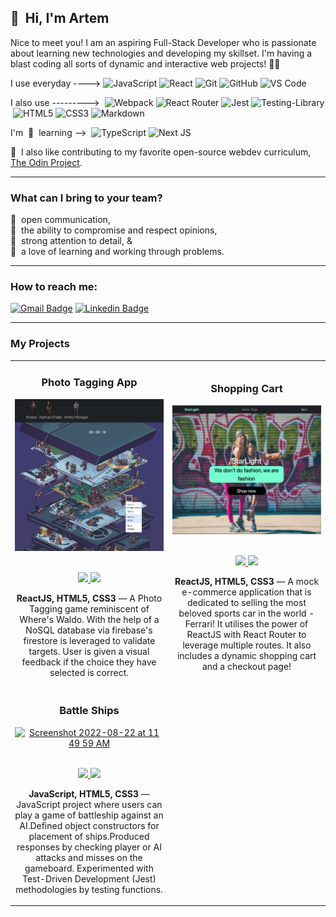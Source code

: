 ## 👋&nbsp; Hi, I'm Artem

Nice to meet you! I am an aspiring Full-Stack Developer who is passionate about learning new technologies and developing my skillset. 
I'm having a blast coding all sorts of dynamic and interactive web projects! 🚀😃 

I use everyday ---->&nbsp;![JavaScript](https://img.shields.io/badge/-JavaScript-black?style=plastic&logo=javascript)&nbsp;![React](https://img.shields.io/badge/-React-black?style=plastic&logo=react)&nbsp;![Git](https://img.shields.io/badge/-Git-black?style=plastic&logo=git)&nbsp;![GitHub](https://img.shields.io/badge/-GitHub-181717?style=plastic&logo=github)&nbsp;![VS Code](https://img.shields.io/badge/-VS%20Code-007ACC?style=plastic&logo=visual-studio-code)

I also use --------->&nbsp;&nbsp;![Webpack](https://img.shields.io/badge/webpack-%238DD6F9.svg?style=plastic&logo=webpack&logoColor=black)&nbsp;![React Router](https://img.shields.io/badge/React_Router-CA4245?style=plastic&logo=react-router&logoColor=white)&nbsp;![Jest](https://img.shields.io/badge/-jest-%23C21325?style=plastic&logo=jest&logoColor=white)&nbsp;![Testing-Library](https://img.shields.io/badge/-TestingLibrary-%23E33332?style=plastic&logo=testing-library&logoColor=white)&nbsp;![HTML5](https://img.shields.io/badge/-HTML5-E34F26?style=plastic&logo=html5&logoColor=white)&nbsp;![CSS3](https://img.shields.io/badge/-CSS3-1572B6?style=plastic&logo=css3)&nbsp;![Markdown](https://img.shields.io/badge/markdown-%23000000.svg?style=plastic&logo=markdown&logoColor=white)

I'm &nbsp;🌱&nbsp; learning -->&nbsp;&nbsp;![TypeScript](https://img.shields.io/badge/typescript-%23007ACC.svg?style=plastic&logo=typescript&logoColor=white)&nbsp;![Next JS](https://img.shields.io/badge/Next-black?style=plastic&logo=next.js&logoColor=white)

🙌&nbsp; I also like contributing to my favorite open-source webdev curriculum, [The Odin Project](https://github.com/TheOdinProject).  

-----

### What can I bring to your team?

📡 &nbsp;open communication,  
🤝 &nbsp;the ability to compromise and respect opinions,  
👀 &nbsp;strong attention to detail, &  
🧩 &nbsp;a love of learning and working through problems.

-----


### How to reach me:

[![Gmail Badge](https://img.shields.io/badge/-amelnychenko06@gmail.com-c14438?style=plastic&logo=Gmail&logoColor=white&link=mailto:amelnychenko06@gmail.com)](mailto:amelnychenko06@gmail.com)&nbsp;[![Linkedin Badge](https://img.shields.io/badge/-Artem_Melnychenko-blue?style=plastic&logo=Linkedin&logoColor=white&link=https://www.linkedin.com/in/artem-melnychenko-219606b2/)](https://www.linkedin.com/in/artem-melnychenko-219606b2/)


-----

### My Projects

<table>
<tr>

   <td width="50%">
      <h3 align="center" color="white">Photo Tagging App</h3>
      <div align="center">  
         <a href='' target=_"blank">
          <img width="100%" alt="Screenshot 2022-08-22 at 11 17 40 AM" src="https://github.com/artemmelnychenk0/photo-tagging-app/blob/main/src/assets/screenshots/shot-2.png?raw=true">
         </a>
         <br>
         <br>
         <p>
            <a href="https://github.com/artemmelnychenk0/photo-tagging-app" target="_blank">
               <img src="https://img.shields.io/badge/Code-lightgrey?style=for-the-badge&logo=github"/>
            </a>  
            <a href="https://artemmelnychenk0.github.io/photo-tagging-app/" target="_blank">
               <img src="https://img.shields.io/badge/-demo-purple?style=for-the-badge&color=3C005A"/>
            </a>
         </p>
         <p><strong>ReactJS, HTML5, CSS3</strong> — A Photo Tagging game reminiscent of Where's Waldo. With the help of a NoSQL database via firebase's firestore is leveraged to validate targets. User is given a visual feedback if the choice they have selected is correct.</p>
      </div>
   </td>
   
   <td width="50%">
      <h3 align="center" color="white">Shopping Cart</h3>
      <div align="center">  
         <a href='' target=_"blank">      
               <img width="100%" alt="Screenshot 2022-08-22 at 11 26 07 AM" src="https://github.com/artemmelnychenk0/shopping-cart/blob/main/src/assets/screenshots/screen1.png?raw=true">
         </a>
         <br>
         <br>
         <p>
            <a href="https://github.com/artemmelnychenk0/shopping-cart" target="_blank">
               <img src="https://img.shields.io/badge/Code-lightgrey?style=for-the-badge&logo=github"/>
            </a>  
            <a href="https://artemmelnychenk0.github.io/shopping-cart/" target="_blank">
               <img src="https://img.shields.io/badge/-demo-purple?style=for-the-badge&color=3C005A"/>
            </a>
         </p>
         <p><strong>ReactJS, HTML5, CSS3</strong> — A mock e-commerce application that is dedicated to selling the most beloved sports car in the world - Ferrari! It utilises the power of ReactJS with React Router to leverage multiple routes. It also includes a dynamic shopping cart and a checkout page!</p>


      
   </td>

   
   </tr>
   <tr>
      <td width="50%">
      <h3 align="center" color="white">Battle Ships</h3>
      <div align="center">
         <a href="" target=_"blank">
            <img width="100%" alt="Screenshot 2022-08-22 at 11 49 59 AM" src="https://github.com/artemmelnychenk0/battleship/blob/main/src/assets/game.png?raw=true">
                     </a>
         <br>
         <br>
         <p>
            <a href="https://github.com/artemmelnychenk0/battleship" target="_blank">
               <img src="https://img.shields.io/badge/Code-lightgrey?style=for-the-badge&logo=github"/>
            </a>  
            <a href="https://artemmelnychenk0.github.io/battleship/" target="_blank">
               <img src="https://img.shields.io/badge/-demo-purple?style=for-the-badge&color=3C005A"/>
            </a>
         </p>
         <p><strong>JavaScript, HTML5, CSS3</strong> — JavaScript project where users can play a game of battleship against an AI.Defined object constructors for placement of ships.Produced responses by checking player or AI attacks and misses on the gameboard.
Experimented with Test-Driven Development (Jest) methodologies by testing functions.</p>
      </div>
   </td>

   </tr>
</table>


<!---
artemmelnychenk0/artemmelnychenk0 is a ✨ special ✨ repository because its `README.md` (this file) appears on your GitHub profile.
You can click the Preview link to take a look at your changes.
--->
